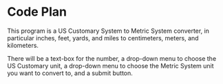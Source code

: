# Code Plan

This program is a US Customary System to Metric System converter, in particular inches, feet, yards, and miles to centimeters, meters, and kilometers.

There will be a text-box for the number, a drop-down menu to choose the US Customary unit, a drop-down menu to choose the Metric System unit you want to convert to, and a submit button.

